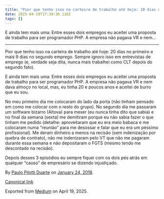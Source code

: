 ```yaml
---
title: "Pior que tenho isso na carteira de trabalho até hoje: 20 dias no primeiro e mais 9 dias no segundo…"
date: 2025-04-19T17:39:36.116Z
tags: []
---
```


E ainda tem mais uma: Entre esses dois empregos eu aceitei uma proposta de trabalho para ser programador PHP. A empresa não pagava VR e nem…

* * *

Pior que tenho isso na carteira de trabalho até hoje: 20 dias no primeiro e mais 9 dias no segundo emprego. Sempre ignoro isso em entrevistas de emprego (e, verdade seja dita, nunca mais trabalhei como CLT depois do segundo fato).

E ainda tem mais uma: Entre esses dois empregos eu aceitei uma proposta de trabalho para ser programador PHP. A empresa não pagava VR e nem dava almoço no local, mas, eu tinha 20 e poucos anos e aceitei de burro que eu sou.

No meu primeiro dia me colocaram do lado da porta (não tinham pensado em como me colocar com o resto do grupo). No segundo dia me passaram um software bizarro (Altova) para mexer (eu nunca tinha dito que sabia) e no final da semana (sexta) me demitiram porque eu não sabia fazer o que tinham me pedido (detalhe: aproveitaram que eu era meio babaca e me colocaram numa “reunião” para me desossar e falar que eu era um péssimo profissional). Me deram dinheiro a menos na recisão (sem indenização por quebra de contrato), não me indenizaram pelo VT que não me pagaram durante essa semana e não depositaram o FGTS (mesmo tendo me descontado na recisão).

Depois desses 3 episódios eu sempre fiquei com os dois pés atrás em qualquer “causo” de empresário se dizendo injustiçado.

By [Paulo Pilotti Duarte](https://medium.com/@paulopilotti) on [January 24, 2018](https://medium.com/p/31f4e217447).

[Canonical link](https://medium.com/@paulopilotti/pior-que-tenho-isso-na-carteira-de-trabalho-at%C3%A9-hoje-20-dias-no-primeiro-e-mais-9-dias-no-segundo-31f4e217447)

Exported from [Medium](https://medium.com) on April 19, 2025.